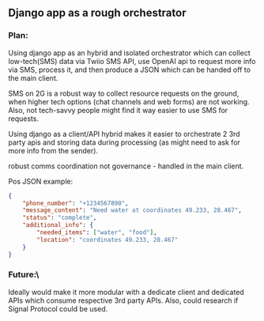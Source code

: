 ## Django app as a rough orchestrator

### Plan: 

Using django app as an hybrid and isolated orchestrator which can collect low-tech(SMS) data via Twiio SMS API, use OpenAI api to request more info via SMS, process it, and then produce a JSON which can be handed off to the main client.

SMS on 2G is a robust way to collect resource requests on the ground, when higher tech options (chat channels and web forms) are not working. Also, not tech-savvy people might find it way easier to use SMS for requests.

Using django as a client/API hybrid makes it easier to orchestrate 2 3rd party apis and storing data during processing (as might need to ask for more info from the sender).

robust comms coordination not governance - handled in the main client.

Pos JSON example:

```json
{
    "phone_number": "+1234567890",
    "message_content": "Need water at coordinates 49.233, 28.467",
    "status": "complete",
    "additional_info": {
        "needed_items": ["water", "food"],
        "location": "coordinates 49.233, 28.467"
    }
}
```

### Future:\

Ideally would make it more modular with a dedicate client and dedicated APIs which consume respective 3rd party APIs.
Also, could research if Signal Protocol could be used.